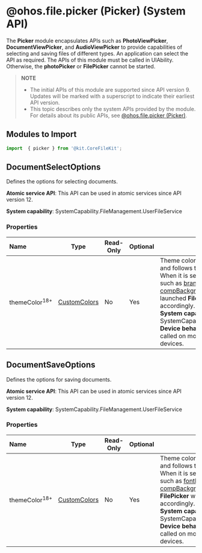 # @ohos.file.picker (Picker) (System API)

The **Picker** module encapsulates APIs such as **PhotoViewPicker**, **DocumentViewPicker**, and **AudioViewPicker** to provide capabilities of selecting and saving files of different types. An application can select the API as required. The APIs of this module must be called in UIAbility. Otherwise, the **photoPicker** or **FilePicker** cannot be started.
> **NOTE**
>
> - The initial APIs of this module are supported since API version 9. Updates will be marked with a superscript to indicate their earliest API version.
> - This topic describes only the system APIs provided by the module. For details about its public APIs, see [@ohos.file.picker (Picker)](js-apis-file-picker.md).

## Modules to Import

```ts
import  { picker } from '@kit.CoreFileKit';
```

## DocumentSelectOptions

Defines the options for selecting documents.

**Atomic service API**: This API can be used in atomic services since API version 12.<br>

**System capability**: SystemCapability.FileManagement.UserFileService<br>

### Properties

| Name                   | Type                                        | Read-Only | Optional | Description                                    |
| :---------------------- |---------------------------------------------| ---- | ---- |------------------------------------------|
| themeColor<sup>18+</sup>     | [CustomColors](../apis-arkui/js-apis-arkui-theme.md#customcolors) |  No |  Yes|Theme color parameter. By default, it is left empty and follows the color settings of the **FilePicker**. When it is set to specific theme color properties, such as [brand, fontPrimary, compBackgroundEmphasize, and iconFourth](../apis-arkui/js-apis-arkui-theme.md#colors), the launched **FilePicker** will adapt to the theme color accordingly.<br> **System capability**: SystemCapability.FileManagement.UserFileService<br> **Device behavior differences**: This API can be called on mobile phones but has no effect on other devices.|

## DocumentSaveOptions

Defines the options for saving documents.

**Atomic service API**: This API can be used in atomic services since API version 12.

**System capability**: SystemCapability.FileManagement.UserFileService

### Properties

| Name                   | Type                                         |  Read-Only | Optional |Description                                      |
| :---------------------- |---------------------------------------------| ----- |--------| ------------------------------------------|
| themeColor<sup>18+</sup>     | [CustomColors](../apis-arkui/js-apis-arkui-theme.md#customcolors) |  No  | Yes| Theme color parameter. By default, it is left empty and follows the color settings of the **FilePicker**. When it is set to specific theme color properties, such as [fontEmphasize and compBackgroundEmphasize](../apis-arkui/js-apis-arkui-theme.md#colors), the launched **FilePicker** will adapt to the theme color accordingly.<br> **System capability**: SystemCapability.FileManagement.UserFileService<br> **Device behavior differences**: This API can be called on mobile phones but has no effect on other devices.|
